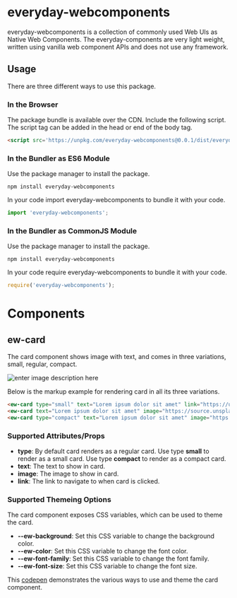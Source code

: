 # everyday-webcomponents
everyday-webcomponents is a collection of commonly used Web UIs as Native Web Components. The everyday-components are very light weight, written using vanilla web component APIs and does not use any framework.

## Usage
There are three different ways to use this package.

### In the Browser
The package bundle is available over the CDN. Include the following script. The script tag can be added in the head or end of the body tag.

```html
<script src='https://unpkg.com/everyday-webcomponents@0.0.1/dist/everyday-webcomponents.min.js'></script>
```

### In the Bundler as ES6 Module
Use the package manager to install the package.

```
npm install everyday-webcomponents
```

In your code import everyday-webcomponents to bundle it with your code.

```ts
import 'everyday-webcomponents';
```

### In the Bundler as CommonJS Module
Use the package manager to install the package.

```
npm install everyday-webcomponents
```

In your code require everyday-webcomponents to bundle it with your code.

```ts
require('everyday-webcomponents');
```
# Components
## ew-card
The card component shows image with text, and comes in three variations, small, regular, compact.

![enter image description here](https://shekam.azureedge.net/everyday-webcomponents/image-1.png)

Below is the markup example for rendering card in all its three variations.

```html
<ew-card type="small" text="Lorem ipsum dolor sit amet" link="https://unsplash.com"></ew-card>
<ew-card text="Lorem ipsum dolor sit amet" image="https://source.unsplash.com/random/300x174" link="https://unsplash.com"></ew-card>
<ew-card type="compact" text="Lorem ipsum dolor sit amet" image="https://source.unsplash.com/random/300x174" link="https://unsplash.com"></ew-card>
```

### Supported Attributes/Props

- **type**: By default card renders as a regular card. Use type **small** to render as a small card. Use type **compact** to render as a compact card.
- **text**: The text to show in card.
- **image**: The image to show in card.
- **link**: The link to navigate to when card is clicked.

### Supported Themeing Options
The card component exposes CSS variables, which can be used to theme the card.

- **--ew-background**: Set this CSS variable to change the background color.
- **--ew-color**: Set this CSS variable to change the font color.
- **--ew-font-family**: Set this CSS variable to change the font family.
- **--ew-font-size**: Set this CSS variable to change the font size.

This [codepen](https://codepen.io/sheeshpaul/pen/jONddNN) demonstrates the various ways to use and theme the card component.